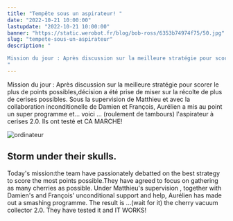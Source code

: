 ```yaml
---
title: "Tempête sous un aspirateur! "
date: "2022-10-21 10:00:00"
lastupdate: "2022-10-21 10:00:00"
banner: "https://static.werobot.fr/blog/bob-ross/6353b74974f75/50.jpg"
slug: "tempete-sous-un-aspirateur"
description: " 

Mission du jour : Après discussion sur la meilleure stratégie pour scorer le plus de points possibles,décision a ét
"
---
```


Mission du jour : Après discussion sur la meilleure stratégie pour scorer le plus de points possibles,décision a été prise de miser sur la récolte de plus de cerises possibles.
Sous la supervision de Matthieu et avec la collaboration inconditionelle de Damien et François, Aurélien a mis au point un super programme et... voici ... (roulement de tambours) l'aspirateur à cerises 2.0. 
Ils ont testé et CA MARCHE!

![ordinateur](https://static.werobot.fr/blog/bob-ross/6353b74974f75/50.jpg)


## Storm under their skulls.
 
Today's mission:the team have passionately debatted on the best strategy to score the most points possible.They have agreed to focus on gathering as many cherries as possible.
Under Matthieu's supervision , together with Damien's and François' unconditional support and help, Aurélien has made out a smashing programme. 
The result is ...(wait for it) the cherry vacuum collector 2.0.
They have tested it and IT WORKS! 

    
